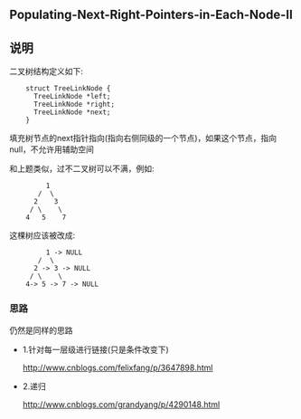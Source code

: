 ## Populating-Next-Right-Pointers-in-Each-Node-II

## 说明
二叉树结构定义如下:

```
    struct TreeLinkNode {
      TreeLinkNode *left;
      TreeLinkNode *right;
      TreeLinkNode *next;
    }
```

填充树节点的next指针指向(指向右侧同级的一个节点)，如果这个节点，指向null，不允许用辅助空间

和上题类似，过不二叉树可以不满，例如:

```
         1
       /  \
      2    3
     / \    \
    4   5    7
```

这棵树应该被改成:

```
         1 -> NULL
       /  \
      2 -> 3 -> NULL
     / \    \
    4-> 5 -> 7 -> NULL
```

### 思路
仍然是同样的思路

* 1.针对每一层级进行链接(只是条件改变下)

	http://www.cnblogs.com/felixfang/p/3647898.html
* 2.递归
	
	http://www.cnblogs.com/grandyang/p/4290148.html